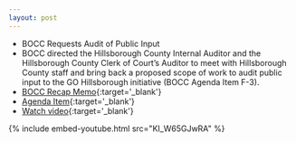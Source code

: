 ```yaml
---
layout: post
---
```


* BOCC Requests Audit of Public Input
* BOCC directed the Hillsborough County Internal Auditor and the Hillsborough County Clerk of Court’s Auditor to meet with Hillsborough County staff and bring back a proposed scope of work to audit public input to the GO Hillsborough initiative (BOCC Agenda Item F-3).
* [BOCC Recap Memo](http://agenda.hillsboroughcounty.org/cache/00003/566/02-18%20Recap%20Memo.pdf){:target='_blank'}
* [Agenda Item](http://agenda.hillsboroughcounty.org/cache/00003/564/F-3.PDF){:target='_blank'}
* [Watch video](http://65.49.32.144/Hillsborough/2d9a10d8-57da-444b-997f-6d0be27d8df3/BOCC_Regular_Meeting_2_18_2015_AM/presentation_file/mgpresenter.html?Stream=low){:target='_blank'}

{% include embed-youtube.html src="KI_W65GJwRA" %}
